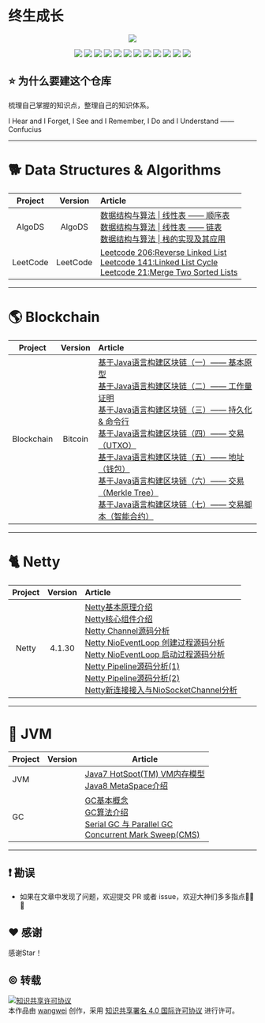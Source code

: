 # 终生成长

<p align='center'>
  <img src='https://img.i7years.com/blog/arches-national-park-dark-dusk-33688.jpg'>
</p>

<p align='center'>
<img src="https://img.shields.io/badge/build-passing-brightgreen.svg">
<img src="https://img.shields.io/badge/platform-Linux-ff69b4.svg">
<img src="https://img.shields.io/badge/language-Java-orange.svg">
<img src="https://img.shields.io/badge/language-JavaScript-yellow.svg">
<a href=""><img src="https://img.shields.io/badge/license-CC-000000.svg"></a>
<img src="https://img.shields.io/badge/made%20with-=1-blue.svg">
<a href="https://wangwei.one"><img src="https://img.shields.io/badge/Blog-终生成长-80d4f9.svg?style=flat"></a>
<a href="https://weibo.com/wangweijava"><img src="https://img.shields.io/badge/weibo-@wangwei_hz-f974ce.svg?style=flat&colorA=f4292e"></a>
<a href="https://twitter.com/wangwei_hz"><img src="https://img.shields.io/badge/twitter-@wangwei_hz-F8E81C.svg?style=flat&colorA=009df2"></a>
<a href="https://juejin.im/user/58365a1e880741006c06eba7"><img src="https://img.shields.io/badge/%E6%8E%98%E9%87%91-%40wangwei_hz-fd6f32.svg?style=flat&colorA=1970fe"></a>
<a href="https://www.jianshu.com/u/a04d5c200045"><img src="https://img.shields.io/badge/%E7%AE%80%E4%B9%A6-@wangwei_hz-green.svg"></a>
<img src="https://img.shields.io/badge/PR-welcome%20!-brightgreen.svg?colorA=a0cd34">
</p>




## ⭐️ 为什么要建这个仓库

梳理自己掌握的知识点，整理自己的知识体系。

I Hear and I Forget, I See and I Remember, I Do and I Understand —— Confucius

----------------------------



# 🐕 Data Structures & Algorithms

| Project  | Version  | Article                                                      |
| :------: | :------: | :----------------------------------------------------------- |
|  AlgoDS  |  AlgoDS  | [数据结构与算法 \| 线性表 —— 顺序表](https://wangwei.one/posts/java-data-structures-and-algorithms-arraylist.html)<br />[数据结构与算法 \| 线性表 —— 链表](https://wangwei.one/posts/java-data-structures-and-algorithms-linkedlist.html)<br />[数据结构与算法 \| 栈的实现及其应用](https://wangwei.one/posts/java-data-structures-and-algorithms-stack.html) |
| LeetCode | LeetCode | [Leetcode 206:Reverse Linked List](https://wangwei.one/posts/java-algoDS-reverse-linked-list.html)<br />[Leetcode 141:Linked List Cycle](https://wangwei.one/posts/java-algoDS-linked-list-cycle.html)<br />[Leetcode 21:Merge Two Sorted Lists](https://wangwei.one/posts/java-algoDS-Merge-Two-Sorted-Linked-Lists.html) |



------



# 🌎 Blockchain

|  Project   | Version | Article                                                      |
| :--------: | :-----: | :----------------------------------------------------------- |
| Blockchain | Bitcoin | [基于Java语言构建区块链（一）—— 基本原型](https://wangwei.one/posts/build-blockchain-in-java-base-prototype.html)<br />[基于Java语言构建区块链（二）—— 工作量证明](https://wangwei.one/posts/build-blockchain-in-java-proof-of-work.html)<br />[基于Java语言构建区块链（三）—— 持久化 & 命令行](https://wangwei.one/posts/build-blockchain-in-java-data-persistence.html)<br />[基于Java语言构建区块链（四）—— 交易（UTXO）](https://wangwei.one/posts/build-blockchain-in-java-transaction-utxo.html)<br />[基于Java语言构建区块链（五）—— 地址（钱包）](https://wangwei.one/posts/build-blockchain-in-java-wallet-address.html)<br />[基于Java语言构建区块链（六）—— 交易（Merkle Tree）](https://wangwei.one/posts/build-blockchain-in-java-transaction-merkle-tree.html)<br />[基于Java语言构建区块链（七）—— 交易脚本（智能合约）](https://wangwei.one/posts/build-blockchain-in-java-transaction-script.html) |



------



# 🐈 Netty

| Project | Version | Article                                                      |
| :-----: | :-----: | :----------------------------------------------------------- |
|  Netty  | 4.1.30  | [Netty基本原理介绍](https://wangwei.one/posts/netty-base-theory-intro.html)<br />[Netty核心组件介绍](https://wangwei.one/posts/netty-core-assembly-intro.html)<br />[Netty Channel源码分析](https://wangwei.one/posts/netty-channel-source-analyse.html)<br />[Netty NioEventLoop 创建过程源码分析](https://wangwei.one/posts/netty-nioeventloop-analyse-for-create.html)<br />[Netty NioEventLoop 启动过程源码分析](https://wangwei.one/posts/netty-nioeventloop-analyse-for-startup.html)<br />[Netty Pipeline源码分析(1)](https://wangwei.one/posts/netty-pipeline-source-analyse-1.html)<br />[Netty Pipeline源码分析(2)](https://wangwei.one/posts/netty-pipeline-source-analyse-2.html)<br />[Netty新连接接入与NioSocketChannel分析](https://wangwei.one/posts/netty-new-connection-and-niosocketchannel-analyse.html)<br /> |



----------------------------



# 🚴 JVM

| Project | Version | Article                                                      |
| ------- | ------- | ------------------------------------------------------------ |
| JVM     |         | [Java7 HotSpot(TM) VM内存模型](https://wangwei.one/posts/java7-jvm-memory-model.html)<br />[Java8 MetaSpace介绍](https://wangwei.one/posts/java8-jvm-metaSpace.html)<br /> |
| GC      |         | [GC基本概念](https://wangwei.one/posts/jvm-gc-base-concept.html)<br />[GC算法介绍](https://wangwei.one/posts/jvm-gc-arithmetic-intro.html)<br />[Serial GC 与 Parallel GC](https://wangwei.one/posts/jvm-gc-serial-and-parallel.html)<br />[Concurrent Mark Sweep(CMS)](https://wangwei.one/posts/jvm-gc-concurrent-mark-sweep-cms.html)<br /> |



---



## ❗️ 勘误

+ 如果在文章中发现了问题，欢迎提交 PR 或者 issue，欢迎大神们多多指点🙏🙏🙏


## ♥️ 感谢

感谢Star！


## ©️ 转载

<a rel="license" href="http://creativecommons.org/licenses/by/4.0/"><img alt="知识共享许可协议" style="border-width:0" src="https://i.creativecommons.org/l/by/4.0/88x31.png" /></a><br />本<span xmlns:dct="http://purl.org/dc/terms/" href="http://purl.org/dc/dcmitype/Text" rel="dct:type">作品</span>由 <a xmlns:cc="http://creativecommons.org/ns#" href="https://wangwei.one" property="cc:attributionName" rel="cc:attributionURL">wangwei</a> 创作，采用 <a rel="license" href="http://creativecommons.org/licenses/by/4.0/">知识共享署名 4.0 国际许可协议</a> 进行许可。